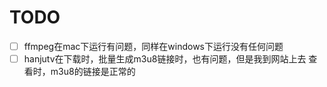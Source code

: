 # TODO

* [ ] ffmpeg在mac下运行有问题，同样在windows下运行没有任何问题
* [ ] hanjutv在下载时，批量生成m3u8链接时，也有问题，但是我到网站上去
查看时，m3u8的链接是正常的
